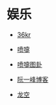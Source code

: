 # 娱乐


<div id = "首"></div>
<script src = "../js/首.js"></script>


* [36kr](https://m.36kr.com/)
* [喷嚏](http://www.dapenti.com/blog/indexforweb.asp)
* [喷嚏图卦](http://www.dapenti.com/blog/blog.asp?name=xilei&subjectid=70)
* [阮一峰博客](http://ruanyifeng.com/blog/)


* [龙空](https://www.lkong.com/)
